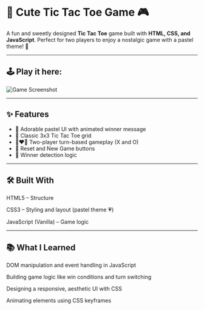 # 🎀 Cute Tic Tac Toe Game 🎮

A fun and sweetly designed **Tic Tac Toe** game built with **HTML, CSS, and JavaScript**.
Perfect for two players to enjoy a nostalgic game with a pastel theme! 🌸

---

## 🕹️ Play it here:

![Game Screenshot](./screenshot.png) <!-- You can update this with your own screenshot -->

---

## ✨ Features

- 🧁 Adorable pastel UI with animated winner message
- 🎯 Classic 3x3 Tic Tac Toe grid
- 👩‍❤️‍👨 Two-player turn-based gameplay (X and O)
- 🔁 Reset and New Game buttons
- 🧠 Winner detection logic

---

## 🛠️ Built With

HTML5 – Structure

CSS3 – Styling and layout (pastel theme 💗)

JavaScript (Vanilla) – Game logic

---

## 📚 What I Learned

DOM manipulation and event handling in JavaScript

Building game logic like win conditions and turn switching

Designing a responsive, aesthetic UI with CSS

Animating elements using CSS keyframes
